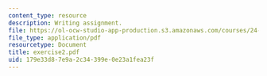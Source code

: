 ```yaml
---
content_type: resource
description: Writing assignment.
file: https://ol-ocw-studio-app-production.s3.amazonaws.com/courses/24-01-classics-in-western-philosophy-spring-2006/179e33d87e9a2c34399e0e23a1fea23f_exercise2.pdf
file_type: application/pdf
resourcetype: Document
title: exercise2.pdf
uid: 179e33d8-7e9a-2c34-399e-0e23a1fea23f
---
```

